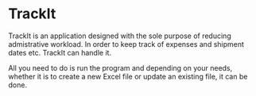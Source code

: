 # TrackIt

TrackIt is an application designed with the sole purpose of reducing admistrative workload.
In order to keep track of expenses and shipment dates etc. TrackIt can handle it. 

All you need to do is run the program and depending on your needs, whether it is to 
create a new Excel file or update an existing file, it can be done.  
